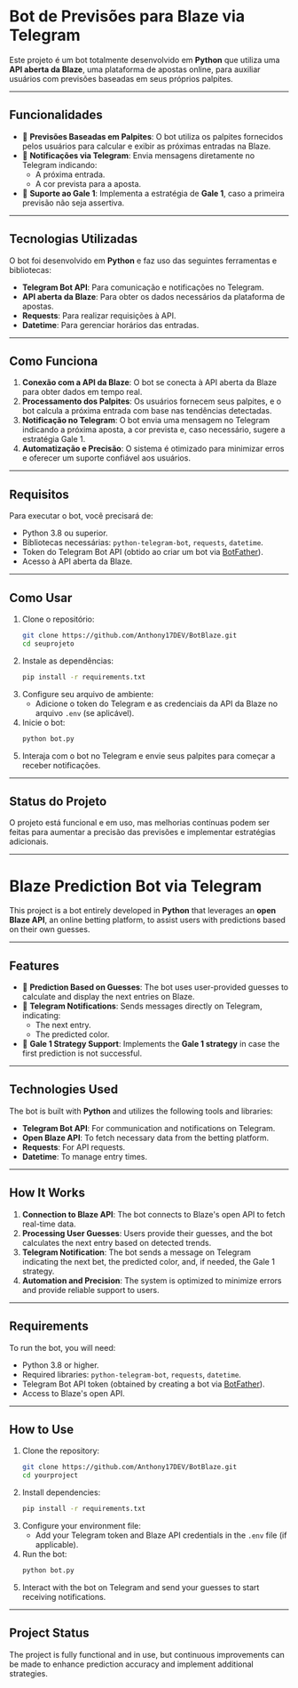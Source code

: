 # Bot de Previsões para Blaze via Telegram

Este projeto é um bot totalmente desenvolvido em **Python** que utiliza uma **API aberta da Blaze**, uma plataforma de apostas online, para auxiliar usuários com previsões baseadas em seus próprios palpites.

---

## Funcionalidades

- 🔮 **Previsões Baseadas em Palpites**: O bot utiliza os palpites fornecidos pelos usuários para calcular e exibir as próximas entradas na Blaze.
- 📲 **Notificações via Telegram**: Envia mensagens diretamente no Telegram indicando:
  - A próxima entrada.
  - A cor prevista para a aposta.
- 🎯 **Suporte ao Gale 1**: Implementa a estratégia de **Gale 1**, caso a primeira previsão não seja assertiva.

---

## Tecnologias Utilizadas

O bot foi desenvolvido em **Python** e faz uso das seguintes ferramentas e bibliotecas:

- **Telegram Bot API**: Para comunicação e notificações no Telegram.
- **API aberta da Blaze**: Para obter os dados necessários da plataforma de apostas.
- **Requests**: Para realizar requisições à API.
- **Datetime**: Para gerenciar horários das entradas.

---

## Como Funciona

1. **Conexão com a API da Blaze**: O bot se conecta à API aberta da Blaze para obter dados em tempo real.
2. **Processamento dos Palpites**: Os usuários fornecem seus palpites, e o bot calcula a próxima entrada com base nas tendências detectadas.
3. **Notificação no Telegram**: O bot envia uma mensagem no Telegram indicando a próxima aposta, a cor prevista e, caso necessário, sugere a estratégia Gale 1.
4. **Automatização e Precisão**: O sistema é otimizado para minimizar erros e oferecer um suporte confiável aos usuários.

---

## Requisitos

Para executar o bot, você precisará de:

- Python 3.8 ou superior.
- Bibliotecas necessárias: `python-telegram-bot`, `requests`, `datetime`.
- Token do Telegram Bot API (obtido ao criar um bot via [BotFather](https://core.telegram.org/bots#botfather)).
- Acesso à API aberta da Blaze.

---

## Como Usar

1. Clone o repositório:
   ```bash
   git clone https://github.com/Anthony17DEV/BotBlaze.git
   cd seuprojeto
   ```
2. Instale as dependências:
   ```bash
   pip install -r requirements.txt
   ```
3. Configure seu arquivo de ambiente:
   - Adicione o token do Telegram e as credenciais da API da Blaze no arquivo `.env` (se aplicável).
4. Inicie o bot:
   ```bash
   python bot.py
   ```
5. Interaja com o bot no Telegram e envie seus palpites para começar a receber notificações.

---

## Status do Projeto

O projeto está funcional e em uso, mas melhorias contínuas podem ser feitas para aumentar a precisão das previsões e implementar estratégias adicionais.

---

# Blaze Prediction Bot via Telegram

This project is a bot entirely developed in **Python** that leverages an **open Blaze API**, an online betting platform, to assist users with predictions based on their own guesses.

---

## Features

- 🔮 **Prediction Based on Guesses**: The bot uses user-provided guesses to calculate and display the next entries on Blaze.
- 📲 **Telegram Notifications**: Sends messages directly on Telegram, indicating:
  - The next entry.
  - The predicted color.
- 🎯 **Gale 1 Strategy Support**: Implements the **Gale 1 strategy** in case the first prediction is not successful.

---

## Technologies Used

The bot is built with **Python** and utilizes the following tools and libraries:

- **Telegram Bot API**: For communication and notifications on Telegram.
- **Open Blaze API**: To fetch necessary data from the betting platform.
- **Requests**: For API requests.
- **Datetime**: To manage entry times.

---

## How It Works

1. **Connection to Blaze API**: The bot connects to Blaze's open API to fetch real-time data.
2. **Processing User Guesses**: Users provide their guesses, and the bot calculates the next entry based on detected trends.
3. **Telegram Notification**: The bot sends a message on Telegram indicating the next bet, the predicted color, and, if needed, the Gale 1 strategy.
4. **Automation and Precision**: The system is optimized to minimize errors and provide reliable support to users.

---

## Requirements

To run the bot, you will need:

- Python 3.8 or higher.
- Required libraries: `python-telegram-bot`, `requests`, `datetime`.
- Telegram Bot API token (obtained by creating a bot via [BotFather](https://core.telegram.org/bots#botfather)).
- Access to Blaze's open API.

---

## How to Use

1. Clone the repository:
   ```bash
   git clone https://github.com/Anthony17DEV/BotBlaze.git
   cd yourproject
   ```
2. Install dependencies:
   ```bash
   pip install -r requirements.txt
   ```
3. Configure your environment file:
   - Add your Telegram token and Blaze API credentials in the `.env` file (if applicable).
4. Run the bot:
   ```bash
   python bot.py
   ```
5. Interact with the bot on Telegram and send your guesses to start receiving notifications.

---

## Project Status

The project is fully functional and in use, but continuous improvements can be made to enhance prediction accuracy and implement additional strategies.
